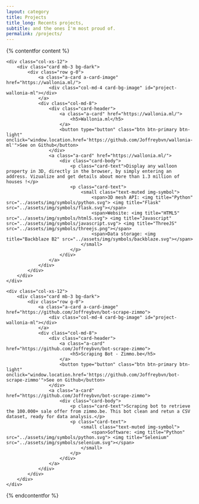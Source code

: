 ```yaml
---
layout: category
title: Projects
title_long: Recents projects,
subtitle: and the ones I'm most proud of.
permalink: /projects/
---
```


{% contentfor content %}

    <div class="col-xs-12">
        <div class="card mb-3 bg-dark">
            <div class="row g-0">
                <a class="a-card a-card-image" href="https://wallonia.ml/">
                    <div class="col-md-4 card-bg-image" id="project-wallonia-ml"></div>
                </a>
                <div class="col-md-8">
                    <div class="card-header">
                        <a class="a-card" href="https://wallonia.ml/">
                            <h5>Wallonia.ml</h5>
                        </a>
                        <button type="button" class="btn btn-primary btn-light" onclick="window.location.href='https://github.com/Joffreybvn/wallonia-ml'">See on Github</button>
                    </div>
                    <a class="a-card" href="https://wallonia.ml/">
                        <div class="card-body">
                            <p class="card-text">Display any walloon property in 3D, directly in the browser, by simply entering an address. Vizualize and get details about more than 1.3 million of houses !</p>
                            <p class="card-text">
                                <small class="text-muted img-symbol">
                                    <span>3D mesh API: <img title="Python" src="../assets/img/symbols/python.svg"> <img title="Flask" src="../assets/img/symbols/flask.svg"></span>
                                    <span>Website: <img title="HTML5" src="../assets/img/symbols/html5.svg"> <img title="Javascript" src="../assets/img/symbols/javascript.svg"> <img title="ThreeJS" src="../assets/img/symbols/threejs.png"></span>
                                    <span>Data storage: <img title="Backblaze B2" src="../assets/img/symbols/backblaze.svg"></span>
                                </small>
                            </p>
                        </div>
                    </a>
                </div>
            </div>
        </div>
    </div>
    
    <div class="col-xs-12">
        <div class="card mb-3 bg-dark">
            <div class="row g-0">
                <a class="a-card a-card-image" href="https://github.com/Joffreybvn/bot-scrape-zimmo">
                    <div class="col-md-4 card-bg-image" id="project-wallonia-ml"></div>
                </a>
                <div class="col-md-8">
                    <div class="card-header">
                        <a class="a-card" href="https://github.com/Joffreybvn/bot-scrape-zimmo">
                            <h5>Scraping Bot - Zimmo.be</h5>
                        </a>
                        <button type="button" class="btn btn-primary btn-light" onclick="window.location.href='https://github.com/Joffreybvn/bot-scrape-zimmo'">See on Github</button>
                    </div>
                    <a class="a-card" href="https://github.com/Joffreybvn/bot-scrape-zimmo">
                        <div class="card-body">
                            <p class="card-text">Scraping bot to retrieve the 100.000+ sale offer from zimmo.be. This bot clean and retun a CSV dataset, ready for data analysis.</p>
                            <p class="card-text">
                                <small class="text-muted img-symbol">
                                    <span>Software: <img title="Python" src="../assets/img/symbols/python.svg"> <img title="Selenium" src="../assets/img/symbols/selenium.svg"></span>
                                </small>
                            </p>
                        </div>
                    </a>
                </div>
            </div>
        </div>
    </div>
    
{% endcontentfor %}